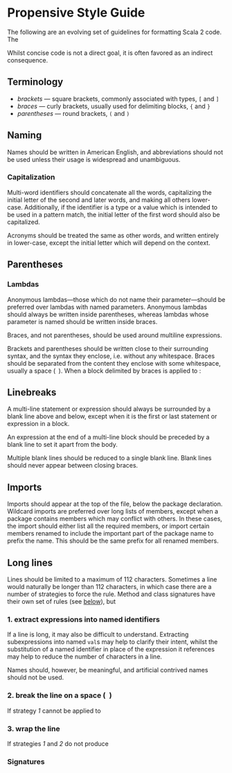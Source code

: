 # Propensive Style Guide

The following are an evolving set of guidelines for formatting Scala 2 code. The

Whilst concise code is not a direct goal, it is often favored as an indirect consequence.

## Terminology

- _brackets_ — square brackets, commonly associated with types, `[` and `]`
- _braces_ — curly brackets, usually used for delimiting blocks, `{` and `}`
- _parentheses_ — round brackets, `(` and `)`


## Naming

Names should be written in American English, and abbreviations should not be used unless their usage is
widespread and unambiguous.

### Capitalization

Multi-word identifiers should concatenate all the words, capitalizing the initial letter of the second and later
words, and making all others lower-case. Additionally, if the identifier is a type or a value which is intended
to be used in a pattern match, the initial letter of the first word should also be capitalized.

Acronyms should be treated the same as other words, and written entirely in lower-case, except the initial
letter which will depend on the context.

## Parentheses

### Lambdas

Anonymous lambdas—those which do not name their parameter—should be preferred over lambdas with named
parameters. Anonymous lambdas should always be written inside parentheses, whereas lambdas whose parameter is
named should be written inside braces.

Braces, and not parentheses, should be used around multiline expressions.

Brackets and parentheses should be written close to their surrounding syntax, and the syntax they enclose, i.e.
without any whitespace. Braces should be separated from the content they enclose with some whitespace, usually a
space (` `). When a block delimited by braces is applied to :


## Linebreaks

A multi-line statement or expression should always be surrounded by a blank line above and below, except when it
is the first or last statement or expression in a block.

An expression at the end of a multi-line block should be preceded by a blank line to set it apart from the body.

Multiple blank lines should be reduced to a single blank line. Blank lines should never appear between closing
braces.

## Imports

Imports should appear at the top of the file, below the package declaration. Wildcard imports are preferred
over long lists of members, except when a package contains members which may conflict with others. In these
cases, the import should either list all the required members, or import certain members renamed to include the
important part of the package name to prefix the name. This should be the same prefix for all renamed members.

## Long lines

Lines should be limited to a maximum of 112 characters. Sometimes a line would naturally be longer than 112
characters, in which case there are a number of strategies to force the rule. Method and class signatures have
their own set of rules (see [below](#signatures)), but 

### 1. extract expressions into named identifiers

If a line is long, it may also be difficult to understand. Extracting subexpressions into named `val`s may
help to clarify their intent, whilst the substitution of a named identifier in place of the expression it
references may help to reduce the number of characters in a line.

Names should, however, be meaningful, and artificial contrived names should not be used.

### 2. break the line on a space (` `)

If strategy _1_ cannot be applied to 

### 3. wrap the line

If strategies _1_ and _2_ do not produce 


### Signatures
